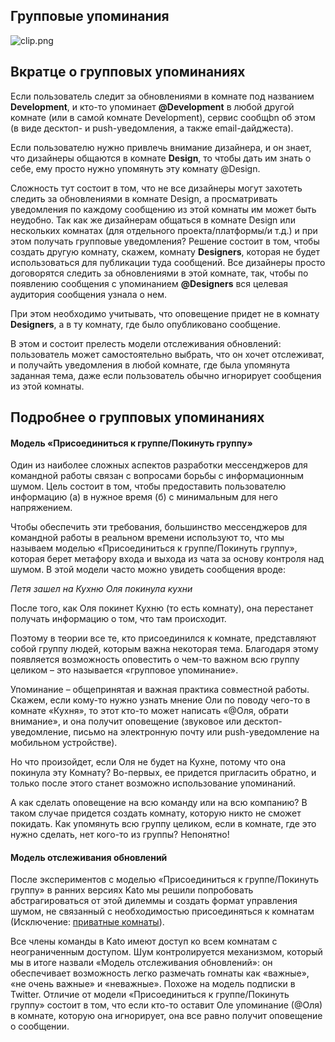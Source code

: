 ## Групповые упоминания

![clip.png](https://s3.amazonaws.com/kato-share/eccad637cc6e36c539b3bfa4bad3f9295f09adebb58011f05fffbd8c4b3a888a/clip.png)

## Вкратце о групповых упоминаниях
Если пользователь следит за обновлениями в комнате под названием **Development**, и кто-то упоминает **@Development** в любой другой комнате (или в самой комнате Development), сервис сообщbn об этом (в виде десктоп- и push-уведомления, а также email-дайджеста).

Если пользователю нужно привлечь внимание дизайнера, и он знает, что дизайнеры общаются в комнате **Design**, то чтобы дать им знать о себе, ему просто нужно упомянуть эту комнату @Design.

Сложность тут состоит в том, что не все дизайнеры могут захотеть следить за обновлениями в комнате Design, а просматривать уведомления по каждому сообщению из этой комнаты им может быть неудобно. Так как же дизайнерам общаться в комнате Design или нескольких комнатах (для отдельного проекта/платформы/и т.д.) и при этом получать групповые уведомления? Решение состоит в том, чтобы создать другую комнату, скажем, комнату **Designers**, которая не будет использоваться для публикации туда сообщений. Все дизайнеры просто договорятся следить за обновлениями в этой комнате, так, чтобы по появлению сообщения с упоминанием **@Designers** вся целевая аудитория сообщения узнала о нем. 

При этом необходимо учитывать, что оповещение придет не в комнату **Designers**, а в ту комнату, где было опубликовано сообщение.

В этом и состоит прелесть модели отслеживания обновлений: пользователь может самостоятельно выбрать, что он хочет отслеживат, и получайть уведомления в любой комнате, где была упомянута заданная тема, даже если пользователь обычно игнорирует сообщения из этой комнаты.

## Подробнее о групповых упоминаниях
#### Модель «Присоединиться к группе/Покинуть группу»
Один из наиболее сложных аспектов разработки мессенджеров для командной работы связан с вопросами борьбы с информационным шумом. Цель состоит в том, чтобы предоставить пользователю информацию (а) в нужное время (б) с минимальным для него напряжением.

Чтобы обеспечить эти требования, большинство мессенджеров для командной работы в реальном времени используют то, что мы называем моделью «Присоединиться к группе/Покинуть группу», которая берет метафору входа и выхода из чата за основу контроля над шумом. В этой модели часто можно увидеть сообщения вроде:

_Петя зашел на Кухню_
_Оля покинула кухни_

После того, как Оля покинет Кухню (то есть комнату), она перестанет получать информацию о том, что там происходит.

Поэтому в теории все те, кто присоединился к комнате, представляют собой группу людей, которым важна некоторая тема. Благодаря этому появляется возможность оповестить о чем-то важном всю группу целиком – это называется «групповое упоминание».

Упоминание – общепринятая и важная практика совместной работы. Скажем, если кому-то нужно узнать мнение Оли по поводу чего-то в комнате «Кухня», то этот кто-то может написать «@Оля, обрати внимание», и она получит оповещение (звуковое или десктоп-уведомление, письмо на электронную почту или push-уведомление на мобильном устройстве).

Но что произойдет, если Оля не будет на Кухне, потому что она покинула эту Комнату? Во-первых, ее придется пригласить обратно, и только после этого станет возможно использование упоминаний.

А как сделать оповещение на всю команду или на всю компанию? В таком случае придется создать комнату, которую никто не сможет покидать. Как  упомянуть всю группу целиком, если в комнате, где это нужно сделать, нет кого-то из группы? Непонятно!

#### Модель отслеживания обновлений
После экспериментов с моделью «Присоединиться к группе/Покинуть группу» в ранних версиях Kato мы решили попробовать абстрагироваться от этой дилеммы и создать формат управления шумом, не связанный с необходимостью присоединяться к комнатам (Исключение: [приватные комнаты](https://kato.im/articles/room-types/)). 

Все члены команды в Kato имеют доступ ко всем комнатам с неограниченным доступом. Шум контролируется механизмом, который мы в итоге назвали «Модель отслеживания обновлений»: он обеспечивает возможность легко размечать rомнаты как «важные», «не очень важные» и «неважные». Похоже на модель подписки в Twitter. Отличие от модели «Присоединиться к группе/Покинуть группу» состоит в том, что если кто-то оставит Оле упоминание (@Оля) в комнате, которую она игнорирует, она все равно получит оповещение о сообщении.


